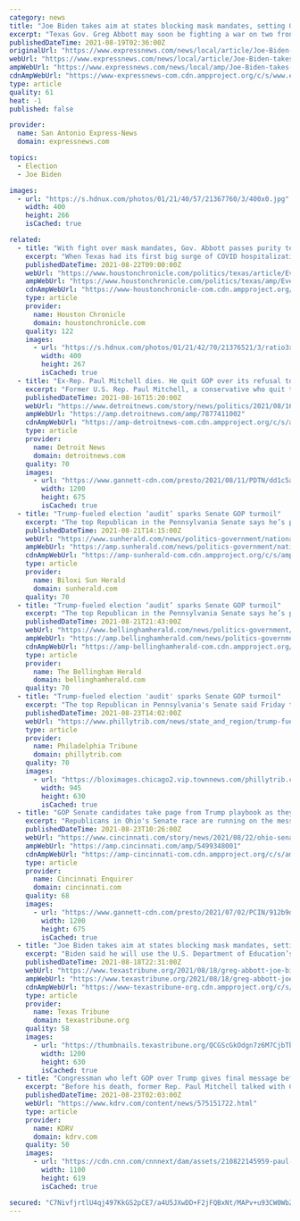 ```yaml
---
category: news
title: "Joe Biden takes aim at states blocking mask mandates, setting Gov. Greg Abbott up for showdown with"
excerpt: "Texas Gov. Greg Abbott may soon be fighting a war on two fronts — with local officials and the federal government — to stave off mandatory COVID-19 prevention efforts after the Biden administration announced Wednesday it was going after states like Texas that try to ban universal masking at schools."
publishedDateTime: 2021-08-19T02:36:00Z
originalUrl: "https://www.expressnews.com/news/local/article/Joe-Biden-takes-aim-at-states-blocking-mask-16396786.php"
webUrl: "https://www.expressnews.com/news/local/article/Joe-Biden-takes-aim-at-states-blocking-mask-16396786.php"
ampWebUrl: "https://www.expressnews.com/news/local/amp/Joe-Biden-takes-aim-at-states-blocking-mask-16396786.php"
cdnAmpWebUrl: "https://www-expressnews-com.cdn.ampproject.org/c/s/www.expressnews.com/news/local/amp/Joe-Biden-takes-aim-at-states-blocking-mask-16396786.php"
type: article
quality: 61
heat: -1
published: false

provider:
  name: San Antonio Express-News
  domain: expressnews.com

topics:
  - Election
  - Joe Biden

images:
  - url: "https://s.hdnux.com/photos/01/21/40/57/21367760/3/400x0.jpg"
    width: 400
    height: 266
    isCached: true

related:
  - title: "With fight over mask mandates, Gov. Abbott passes purity test in Trump's GOP"
    excerpt: "When Texas had its first big surge of COVID hospitalizations, Gov. Greg Abbott responded by shutting down bars and mandating masks. As the second surge hit, Abbott put in place an automatic trigger to restrict the operating capacities of businesses and halt non-emergency surgeries to free up hospital beds in areas with high hospitalizations."
    publishedDateTime: 2021-08-22T09:00:00Z
    webUrl: "https://www.houstonchronicle.com/politics/texas/article/Even-as-COVID-resurges-there-is-no-room-for-Gov-16401385.php"
    ampWebUrl: "https://www.houstonchronicle.com/politics/texas/amp/Even-as-COVID-resurges-there-is-no-room-for-Gov-16401385.php"
    cdnAmpWebUrl: "https://www-houstonchronicle-com.cdn.ampproject.org/c/s/www.houstonchronicle.com/politics/texas/amp/Even-as-COVID-resurges-there-is-no-room-for-Gov-16401385.php"
    type: article
    provider:
      name: Houston Chronicle
      domain: houstonchronicle.com
    quality: 122
    images:
      - url: "https://s.hdnux.com/photos/01/21/42/70/21376521/3/ratio3x2_400.jpg"
        width: 400
        height: 267
        isCached: true
  - title: "Ex-Rep. Paul Mitchell dies. He quit GOP over its refusal to accept Trump's defeat"
    excerpt: "Former U.S. Rep. Paul Mitchell, a conservative who quit the Republican Party over its allegiance to President Donald Trump after the 2020 election, has died after a diagnosis of stage IV renal cancer."
    publishedDateTime: 2021-08-16T15:20:00Z
    webUrl: "https://www.detroitnews.com/story/news/politics/2021/08/16/rep-congressman-paul-mitchell-republican-died-conservative-independent/7877411002/"
    ampWebUrl: "https://amp.detroitnews.com/amp/7877411002"
    cdnAmpWebUrl: "https://amp-detroitnews-com.cdn.ampproject.org/c/s/amp.detroitnews.com/amp/7877411002"
    type: article
    provider:
      name: Detroit News
      domain: detroitnews.com
    quality: 70
    images:
      - url: "https://www.gannett-cdn.com/presto/2021/08/11/PDTN/dd1c5a99-0bc4-4652-b5d4-7744e8107e7a-paul_mitchell_submitted.jpg?auto=webp&crop=4031,2267,x0,y0&format=pjpg&width=1200"
        width: 1200
        height: 675
        isCached: true
  - title: "Trump-fueled election ‘audit’ sparks Senate GOP turmoil"
    excerpt: "The top Republican in the Pennsylvania Senate says he’s putting a different senator in charge of an “election integrity” undertaking and removing a senator who had aimed to carry out an Arizona-style “forensic investigation” of Pennsylvania’s 2020 presidential election."
    publishedDateTime: 2021-08-21T14:15:00Z
    webUrl: "https://www.sunherald.com/news/politics-government/national-politics/article253632053.html"
    ampWebUrl: "https://amp.sunherald.com/news/politics-government/national-politics/article253632053.html"
    cdnAmpWebUrl: "https://amp-sunherald-com.cdn.ampproject.org/c/s/amp.sunherald.com/news/politics-government/national-politics/article253632053.html"
    type: article
    provider:
      name: Biloxi Sun Herald
      domain: sunherald.com
    quality: 70
  - title: "Trump-fueled election ‘audit’ sparks Senate GOP turmoil"
    excerpt: "The top Republican in the Pennsylvania Senate says he’s putting a different senator in charge of an “election integrity” undertaking and removing a senator who had aimed to carry out an Arizona-style “forensic investigation” of Pennsylvania’s 2020 presidential election."
    publishedDateTime: 2021-08-21T21:43:00Z
    webUrl: "https://www.bellinghamherald.com/news/politics-government/national-politics/article253632053.html"
    ampWebUrl: "https://amp.bellinghamherald.com/news/politics-government/national-politics/article253632053.html"
    cdnAmpWebUrl: "https://amp-bellinghamherald-com.cdn.ampproject.org/c/s/amp.bellinghamherald.com/news/politics-government/national-politics/article253632053.html"
    type: article
    provider:
      name: The Bellingham Herald
      domain: bellinghamherald.com
    quality: 70
  - title: "Trump-fueled election 'audit' sparks Senate GOP turmoil"
    excerpt: "The top Republican in Pennsylvania's Senate said Friday that he is putting a different senator in charge of an \"election integrity\" undertaking and removed a senator who"
    publishedDateTime: 2021-08-23T14:02:00Z
    webUrl: "https://www.phillytrib.com/news/state_and_region/trump-fueled-election-audit-sparks-senate-gop-turmoil/article_01719efe-5b16-554d-80bd-e31778576f8d.html"
    type: article
    provider:
      name: Philadelphia Tribune
      domain: phillytrib.com
    quality: 70
    images:
      - url: "https://bloximages.chicago2.vip.townnews.com/phillytrib.com/content/tncms/assets/v3/editorial/8/2c/82cd4c35-f3c7-5843-bcb6-142108b6c16b/6123ab4ae1192.image.jpg?resize=945%2C630"
        width: 945
        height: 630
        isCached: true
  - title: "GOP Senate candidates take page from Trump playbook as they fight for populist title"
    excerpt: "Republicans in Ohio's Senate race are running on the message that propelled former President Donald Trump to office."
    publishedDateTime: 2021-08-23T10:26:00Z
    webUrl: "https://www.cincinnati.com/story/news/2021/08/22/ohio-senate-race-gop-candidates-fight-over-populist-lane/5499348001/"
    ampWebUrl: "https://amp.cincinnati.com/amp/5499348001"
    cdnAmpWebUrl: "https://amp-cincinnati-com.cdn.ampproject.org/c/s/amp.cincinnati.com/amp/5499348001"
    type: article
    provider:
      name: Cincinnati Enquirer
      domain: cincinnati.com
    quality: 68
    images:
      - url: "https://www.gannett-cdn.com/presto/2021/07/02/PCIN/912b9d7f-9050-4679-88f8-1b0a031b1914-070121JDVance_4.jpg?auto=webp&crop=3594,2022,x0,y184&format=pjpg&width=1200"
        width: 1200
        height: 675
        isCached: true
  - title: "Joe Biden takes aim at states blocking mask mandates, setting Gov. Greg Abbott up for showdown with feds"
    excerpt: "Biden said he will use the U.S. Department of Education’s civil rights enforcement authority to deter states from blocking mask mandates in classrooms."
    publishedDateTime: 2021-08-18T22:31:00Z
    webUrl: "https://www.texastribune.org/2021/08/18/greg-abbott-joe-biden-texas-mask-mandates/"
    ampWebUrl: "https://www.texastribune.org/2021/08/18/greg-abbott-joe-biden-texas-mask-mandates/amp/"
    cdnAmpWebUrl: "https://www-texastribune-org.cdn.ampproject.org/c/s/www.texastribune.org/2021/08/18/greg-abbott-joe-biden-texas-mask-mandates/amp/"
    type: article
    provider:
      name: Texas Tribune
      domain: texastribune.org
    quality: 58
    images:
      - url: "https://thumbnails.texastribune.org/QCGScGkOdgn7z6M7CjbTbiaZvo4=/1200x630/filters:quality(95)/static.texastribune.org/media/files/0825c12ccde17a1e73e5eb5a698491d2/Biden%20COVID%20REUTERS%20TT.jpg"
        width: 1200
        height: 630
        isCached: true
  - title: "Congressman who left GOP over Trump gives final message before death from cancer"
    excerpt: "Before his death, former Rep. Paul Mitchell talked with CNN's Jake Tapper about his life and his parting message to the country."
    publishedDateTime: 2021-08-23T02:03:00Z
    webUrl: "https://www.kdrv.com/content/news/575151722.html"
    type: article
    provider:
      name: KDRV
      domain: kdrv.com
    quality: 50
    images:
      - url: "https://cdn.cnn.com/cnnnext/dam/assets/210822145959-paul-mitchell-tapper-vpx-live-video.jpg"
        width: 1100
        height: 619
        isCached: true

secured: "C7NivfjrtlU4qj497KkGS2pCE7/a4U5JXwDD+F2jFQBxNt/MAPv+u93CW0WbZaU9R8QLiIAM5NBxa5SqC5H6ZbidSjY9ffWJsZoiQy+pQzNYsATlQczyFxA9wtZtFlv0vOZrQaxSBkpYSxaU0aQpGQUPNZGUObuEOF99zfz+vrrZGERBTaJHYvz82tBY2KdG1nIH5qhl20uXilW/tWXe9ICv/i+caGS2DwgdPS2P/lo2rDud+zc8I6ipd4uzk8kDfUAgAHe7rec97Hr4zeTiX9HqOlEzQ218b9flnXbne8D9krlUILKRM//aL8LiFvJE88SJVgOEQeGx/JuyTgYZiHWjs7R2GdMEhdTJs7OjCDs=;Fc/2hy0PobyRYI8BIh6qSA=="
---
```


